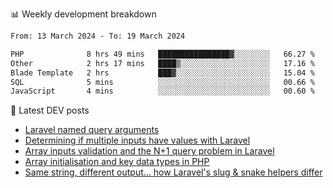 📊 Weekly development breakdown
<!--START_SECTION:waka-->

```txt
From: 13 March 2024 - To: 19 March 2024

PHP              8 hrs 49 mins   ████████████████▓░░░░░░░░   66.27 %
Other            2 hrs 17 mins   ████▒░░░░░░░░░░░░░░░░░░░░   17.16 %
Blade Template   2 hrs           ███▓░░░░░░░░░░░░░░░░░░░░░   15.04 %
SQL              5 mins          ░░░░░░░░░░░░░░░░░░░░░░░░░   00.66 %
JavaScript       4 mins          ░░░░░░░░░░░░░░░░░░░░░░░░░   00.60 %
```

<!--END_SECTION:waka-->

📕 Latest DEV posts
<!-- BLOG-POST-LIST:START -->
- [Laravel named query arguments](https://dev.to/michaelvickersuk/laravel-named-query-arguments-28kd)
- [Determining if multiple inputs have values with Laravel](https://dev.to/michaelvickersuk/determining-if-multiple-inputs-have-values-with-laravel-km6)
- [Array inputs validation and the N+1 query problem in Laravel](https://dev.to/michaelvickersuk/array-inputs-validation-and-the-n1-query-problem-in-laravel-2agb)
- [Array initialisation and key data types in PHP](https://dev.to/michaelvickersuk/array-initialisation-and-key-data-types-in-php-1e5b)
- [Same string, different output... how Laravel&#39;s slug &amp; snake helpers differ](https://dev.to/michaelvickersuk/same-string-different-output-how-laravels-slug-snake-helpers-differ-1ccj)
<!-- BLOG-POST-LIST:END -->
